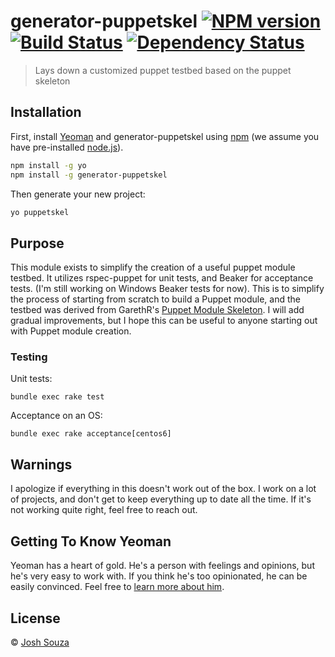 # generator-puppetskel [![NPM version][npm-image]][npm-url] [![Build Status][travis-image]][travis-url] [![Dependency Status][daviddm-image]][daviddm-url]
> Lays down a customized puppet testbed based on the puppet skeleton

## Installation

First, install [Yeoman](http://yeoman.io) and generator-puppetskel using [npm](https://www.npmjs.com/) (we assume you have pre-installed [node.js](https://nodejs.org/)).

```bash
npm install -g yo
npm install -g generator-puppetskel
```

Then generate your new project:

```bash
yo puppetskel
```

## Purpose

This module exists to simplify the creation of a useful puppet module testbed. It utilizes rspec-puppet for unit tests, and Beaker for acceptance tests. (I'm still working on Windows Beaker tests for now). This is to simplify the process of starting from scratch to build a Puppet module, and the testbed was derived from GarethR's [Puppet Module Skeleton](https://github.com/garethr/puppet-module-skeleton). I will add gradual improvements, but I hope this can be useful to anyone starting out with Puppet module creation.

### Testing

Unit tests:
```
bundle exec rake test
```

Acceptance on an OS:
```
bundle exec rake acceptance[centos6]
```

## Warnings

I apologize if everything in this doesn't work out of the box. I work on a lot of projects, and don't get to keep everything up to date all the time. If it's not working quite right, feel free to reach out.

## Getting To Know Yeoman

Yeoman has a heart of gold. He&#39;s a person with feelings and opinions, but he&#39;s very easy to work with. If you think he&#39;s too opinionated, he can be easily convinced. Feel free to [learn more about him](http://yeoman.io/).

## License

 © [Josh Souza](development@codethat.rocks)


[npm-image]: https://badge.fury.io/js/generator-puppetskel.svg
[npm-url]: https://npmjs.org/package/generator-puppetskel
[travis-image]: https://travis-ci.org/joshsouza/generator-puppetskel.svg?branch=master
[travis-url]: https://travis-ci.org/joshsouza/generator-puppetskel
[daviddm-image]: https://david-dm.org/joshsouza/generator-puppetskel.svg?theme=shields.io
[daviddm-url]: https://david-dm.org/joshsouza/generator-puppetskel
